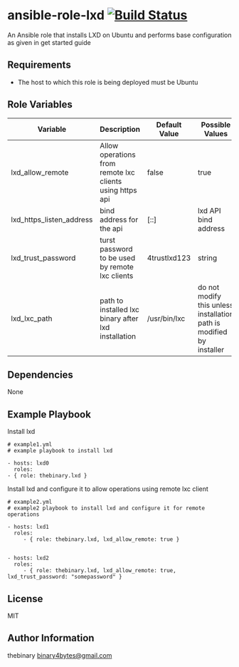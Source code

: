 ansible-role-lxd    [![Build Status](https://travis-ci.org/thebinary/ansible-role-lxd.svg?branch=master)](https://travis-ci.org/thebinary/ansible-role-lxd)
=========

An Ansible role that installs LXD on Ubuntu and performs base configuration as given in get started guide

Requirements
------------

- The host to which this role is being deployed must be Ubuntu

Role Variables
--------------

| Variable | Description | Default Value | Possible Values |
|----------|-------------|---------------|-----------------|
|lxd_allow_remote|Allow operations from remote lxc clients using https api|false|true|false|
|lxd_https_listen_address|bind address for the api|[::]|lxd API bind address|
|lxd_trust_password|turst password to be used by remote lxc clients|4trustlxd123|string|
|lxd_lxc_path|path to installed lxc binary after lxd installation|/usr/bin/lxc|do not modify this unless installation path is modified by installer|


Dependencies
------------

None

Example Playbook
----------------

Install lxd

    # example1.yml
    # example playbook to install lxd

    - hosts: lxd0
      roles:
	- { role: thebinary.lxd }


Install lxd and configure it to allow operations using remote lxc client

    # example2.yml
    # example2 playbook to install lxd and configure it for remote operations

    - hosts: lxd1
      roles:
         - { role: thebinary.lxd, lxd_allow_remote: true }


    - hosts: lxd2
      roles:
         - { role: thebinary.lxd, lxd_allow_remote: true, lxd_trust_password: "somepassword" }

License
-------

MIT

Author Information
------------------

thebinary <binary4bytes@gmail.com>
